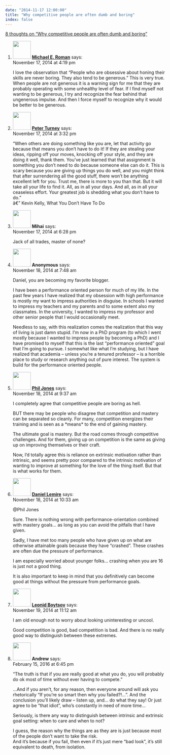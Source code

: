 ```yaml
---
date: "2014-11-17 12:00:00"
title: "Why competitive people are often dumb and boring"
index: false
---
```


[8 thoughts on &ldquo;Why competitive people are often dumb and boring&rdquo;](/lemire/blog/2014/11-17-why-competitive-people-are-often-dumb-and-boring)

<ol class="comment-list">
<li id="comment-140292" class="comment even thread-even depth-1">
<div class="comment-author vcard">
<img alt src="https://secure.gravatar.com/avatar/8e2ab2ab945614937165cc22309dddca?s=56&#038;d=mm&#038;r=g" srcset="https://secure.gravatar.com/avatar/8e2ab2ab945614937165cc22309dddca?s=112&#038;d=mm&#038;r=g 2x" class="avatar avatar-56 photo" height="56" width="56" decoding="async" /> <b class="fn"><a href="http://michaeleroman.com/" class="url" rel="ugc external nofollow">Michael E. Roman</a></b> <span class="says">says:</span> </div>
<div class="comment-metadata"><time datetime="2014-11-17T16:19:00+00:00">November 17, 2014 at 4:19 pm</time></a> </div>
<div class="comment-content">
<p>I love the observation that &ldquo;People who are obsessive about honing their skills are never boring. They also tend to be generous.&rdquo; This is very true. When people are not generous it is a warning sign for me that they are probably operating with some unhealthy level of fear. If I find myself not wanting to be generous, I try and recognize the fear behind that ungenerous impulse. And then I force myself to recognize why it would be better to be generous.</p>
</div>
</li>
<li id="comment-140289" class="comment odd alt thread-odd thread-alt depth-1">
<div class="comment-author vcard">
<img alt src="https://secure.gravatar.com/avatar/eb2d858a6ccea692bf677ad2c66623ad?s=56&#038;d=mm&#038;r=g" srcset="https://secure.gravatar.com/avatar/eb2d858a6ccea692bf677ad2c66623ad?s=112&#038;d=mm&#038;r=g 2x" class="avatar avatar-56 photo" height="56" width="56" decoding="async" /> <b class="fn"><a href="http://www.apperceptual.com/" class="url" rel="ugc external nofollow">Peter Turney</a></b> <span class="says">says:</span> </div>
<div class="comment-metadata"><time datetime="2014-11-17T15:32:29+00:00">November 17, 2014 at 3:32 pm</time></a> </div>
<div class="comment-content">
<p>&ldquo;When others are doing something like you are, let that activity go because that means you don&rsquo;t have to do it! If they are stealing your ideas, ripping off your moves, knocking off your style, and they are doing it well, thank them. You&rsquo;ve just learned that that assignment is something you don&rsquo;t need to do because someone else can do it. This is scary because you are giving up things you do well, and you might think that after surrendering all the good stuff, there won&rsquo;t be anything excellent left for you. Trust me, there is more to you than that. But it will take all your life to find it. All, as in all your days. And all, as in all your ceaseless effort. Your greatest job is shedding what you don&rsquo;t have to do.&rdquo;<br/>
â€” Kevin Kelly, What You Don&rsquo;t Have To Do</p>
</div>
</li>
<li id="comment-140300" class="comment even thread-even depth-1">
<div class="comment-author vcard">
<img alt src="https://secure.gravatar.com/avatar/56ecd54b2ae3a09a957fbc967aa24d8f?s=56&#038;d=mm&#038;r=g" srcset="https://secure.gravatar.com/avatar/56ecd54b2ae3a09a957fbc967aa24d8f?s=112&#038;d=mm&#038;r=g 2x" class="avatar avatar-56 photo" height="56" width="56" loading="lazy" decoding="async" /> <b class="fn">Mihai</b> <span class="says">says:</span> </div>
<div class="comment-metadata"><time datetime="2014-11-17T18:28:20+00:00">November 17, 2014 at 6:28 pm</time></a> </div>
<div class="comment-content">
<p>Jack of all trades, master of none?</p>
</div>
</li>
<li id="comment-140339" class="comment odd alt thread-odd thread-alt depth-1">
<div class="comment-author vcard">
<img alt src="https://secure.gravatar.com/avatar/6243f334d2d3dfc1cbb654eb0a12860f?s=56&#038;d=mm&#038;r=g" srcset="https://secure.gravatar.com/avatar/6243f334d2d3dfc1cbb654eb0a12860f?s=112&#038;d=mm&#038;r=g 2x" class="avatar avatar-56 photo" height="56" width="56" loading="lazy" decoding="async" /> <b class="fn">Anonymous</b> <span class="says">says:</span> </div>
<div class="comment-metadata"><time datetime="2014-11-18T07:48:02+00:00">November 18, 2014 at 7:48 am</time></a> </div>
<div class="comment-content">
<p>Daniel, you are becoming my favorite blogger.</p>
<p>I have been a performance oriented person for much of my life. In the past few years I have realized that my obsession with high performance is mostly my want to impress authorities in disguise. In schools I wanted to impress my teachers and my parents and to some extent also my classmates. In the university, I wanted to impress my professor and other senior people that I would occasionally meet.</p>
<p>Needless to say, with this realization comes the realization that this way of living is just damn stupid. I&rsquo;m now in a PhD program (to which I went mostly because I wanted to impress people by becoming a PhD) and I have promised to myself that this is the last &ldquo;performance oriented&rdquo; goal that I&rsquo;m going to pursue. I somewhat like what I&rsquo;m studying, but I have realized that academia &#8211; unless you&rsquo;re a tenured professor &#8211; is a horrible place to study or research anything out of pure interest. The system is build for the performance oriented people.</p>
</div>
</li>
<li id="comment-140348" class="comment even thread-even depth-1">
<div class="comment-author vcard">
<img alt src="https://secure.gravatar.com/avatar/248a3c4ba8f2972427222d46954f9c1c?s=56&#038;d=mm&#038;r=g" srcset="https://secure.gravatar.com/avatar/248a3c4ba8f2972427222d46954f9c1c?s=112&#038;d=mm&#038;r=g 2x" class="avatar avatar-56 photo" height="56" width="56" loading="lazy" decoding="async" /> <b class="fn"><a href="http://synaesmedia.net" class="url" rel="ugc external nofollow">Phil Jones</a></b> <span class="says">says:</span> </div>
<div class="comment-metadata"><time datetime="2014-11-18T09:37:47+00:00">November 18, 2014 at 9:37 am</time></a> </div>
<div class="comment-content">
<p>I completely agree that competitive people are boring as hell. </p>
<p>BUT there may be people who disagree that competition and mastery can be separated so cleanly. For many, competition energizes their training and is seen as a *means* to the end of gaining mastery.</p>
<p>The ultimate goal is mastery. But the road comes through competitive challenges. And for them, giving up on competition is the same as giving up on improving themselves or their craft.</p>
<p>Now, I&rsquo;d totally agree this is reliance on extrinsic motivation rather than intrinsic, and seems pretty poor compared to the intrinsic motivation of wanting to improve at something for the love of the thing itself. But that is what works for them.</p>
</div>
</li>
<li id="comment-140353" class="comment byuser comment-author-lemire bypostauthor odd alt thread-odd thread-alt depth-1">
<div class="comment-author vcard">
<img alt src="https://secure.gravatar.com/avatar/2ca999bef9535950f5b84281a4dab006?s=56&#038;d=mm&#038;r=g" srcset="https://secure.gravatar.com/avatar/2ca999bef9535950f5b84281a4dab006?s=112&#038;d=mm&#038;r=g 2x" class="avatar avatar-56 photo" height="56" width="56" loading="lazy" decoding="async" /> <b class="fn"><a href="https://lemire.me/en/" class="url" rel="ugc">Daniel Lemire</a></b> <span class="says">says:</span> </div>
<div class="comment-metadata"><time datetime="2014-11-18T10:33:14+00:00">November 18, 2014 at 10:33 am</time></a> </div>
<div class="comment-content">
<p>@Phil Jones</p>
<p>Sure. There is nothing wrong with performance-orientation combined with mastery goals&#8230; as long as you can avoid the pitfalls that I have given.</p>
<p>Sadly, I have met too many people who have given up on what are otherwise attainable goals because they have &ldquo;crashed&rdquo;. These crashes are often due the pressure of performance.</p>
<p>I am especially worried about younger folks&#8230; crashing when you are 16 is just not a good thing.</p>
<p>It is also important to keep in mind that you definitively can become good at things without the pressure from performance goals.</p>
</div>
</li>
<li id="comment-140431" class="comment even thread-even depth-1">
<div class="comment-author vcard">
<img alt src="https://secure.gravatar.com/avatar/cdbd04afdb5401d1cbbd390416f3c1e3?s=56&#038;d=mm&#038;r=g" srcset="https://secure.gravatar.com/avatar/cdbd04afdb5401d1cbbd390416f3c1e3?s=112&#038;d=mm&#038;r=g 2x" class="avatar avatar-56 photo" height="56" width="56" loading="lazy" decoding="async" /> <b class="fn"><a href="http://searchivarius.org/about" class="url" rel="ugc external nofollow">Leonid Boytsov</a></b> <span class="says">says:</span> </div>
<div class="comment-metadata"><time datetime="2014-11-19T11:12:33+00:00">November 19, 2014 at 11:12 am</time></a> </div>
<div class="comment-content">
<p>I am old enough not to worry about looking uninteresting or uncool.</p>
<p>Good competition is good, bad competition is bad. And there is no really good way to distinguish between these extremes.</p>
</div>
</li>
<li id="comment-226844" class="comment odd alt thread-odd thread-alt depth-1">
<div class="comment-author vcard">
<img alt src="https://secure.gravatar.com/avatar/977bbafd9f8de826ea27316eaaad2b1e?s=56&#038;d=mm&#038;r=g" srcset="https://secure.gravatar.com/avatar/977bbafd9f8de826ea27316eaaad2b1e?s=112&#038;d=mm&#038;r=g 2x" class="avatar avatar-56 photo" height="56" width="56" loading="lazy" decoding="async" /> <b class="fn">Andrew</b> <span class="says">says:</span> </div>
<div class="comment-metadata"><time datetime="2016-02-15T18:45:42+00:00">February 15, 2016 at 6:45 pm</time></a> </div>
<div class="comment-content">
<p>&ldquo;The truth is that if you are really good at what you do, you will probably do ok most of time without ever having to compete.&rdquo;</p>
<p>&#8230;And if you aren&rsquo;t, for any reason, then everyone around will ask you rhetorically &ldquo;If you&rsquo;re so smart then why you failed?!&#8230;&rdquo;. And the conclusion you&rsquo;ll likely draw &#8211; listen up, and&#8230; do what they say! Or just agree to be &ldquo;that idiot&rdquo;, who&rsquo;s constantly in need of more time&#8230;</p>
<p>Seriously, is there any way to distinguish between intrinsic and extrinsic goal setting: when to care and when to not?</p>
<p>I guess, the reason why the things are as they are is just because most of the people don&rsquo;t want to take the risk.<br/>
And it&rsquo;s because if you fail, then even if it&rsquo;s just mere &ldquo;bad look&rdquo;, it&rsquo;s still equivalent to death, from isolation.</p>
</div>
</li>
</ol>

